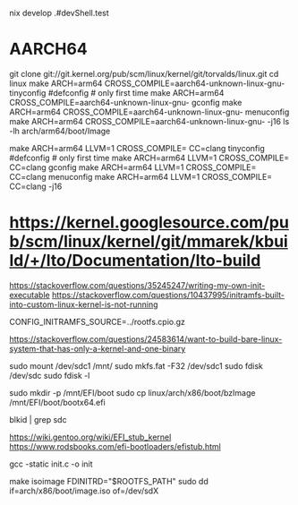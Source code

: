 
nix develop .#devShell.test

# AARCH64

git clone git://git.kernel.org/pub/scm/linux/kernel/git/torvalds/linux.git
cd linux
make ARCH=arm64 CROSS_COMPILE=aarch64-unknown-linux-gnu- tinyconfig #defconfig # only first time
make ARCH=arm64 CROSS_COMPILE=aarch64-unknown-linux-gnu- gconfig
make ARCH=arm64 CROSS_COMPILE=aarch64-unknown-linux-gnu- menuconfig
make ARCH=arm64 CROSS_COMPILE=aarch64-unknown-linux-gnu- -j16
ls -lh arch/arm64/boot/Image

make ARCH=arm64 LLVM=1 CROSS_COMPILE= CC=clang tinyconfig #defconfig # only first time
make ARCH=arm64 LLVM=1 CROSS_COMPILE= CC=clang gconfig
make ARCH=arm64 LLVM=1 CROSS_COMPILE= CC=clang menuconfig
make ARCH=arm64 LLVM=1 CROSS_COMPILE= CC=clang -j16

# https://kernel.googlesource.com/pub/scm/linux/kernel/git/mmarek/kbuild/+/lto/Documentation/lto-build


https://stackoverflow.com/questions/35245247/writing-my-own-init-executable
https://stackoverflow.com/questions/10437995/initramfs-built-into-custom-linux-kernel-is-not-running

CONFIG_INITRAMFS_SOURCE=../rootfs.cpio.gz

https://stackoverflow.com/questions/24583614/want-to-build-bare-linux-system-that-has-only-a-kernel-and-one-binary

sudo mount /dev/sdc1 /mnt/
sudo mkfs.fat -F32 /dev/sdc1
sudo fdisk /dev/sdc
sudo fdisk -l


sudo mkdir -p /mnt/EFI/boot
sudo cp linux/arch/x86/boot/bzImage /mnt/EFI/boot/bootx64.efi


blkid | grep sdc


https://wiki.gentoo.org/wiki/EFI_stub_kernel
https://www.rodsbooks.com/efi-bootloaders/efistub.html












gcc -static init.c -o init

make isoimage FDINITRD="$ROOTFS_PATH"
sudo dd if=arch/x86/boot/image.iso of=/dev/sdX
